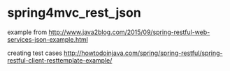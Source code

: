 # spring4mvc_rest_json
example from http://www.java2blog.com/2015/09/spring-restful-web-services-json-example.html

creating test cases
http://howtodoinjava.com/spring/spring-restful/spring-restful-client-resttemplate-example/
